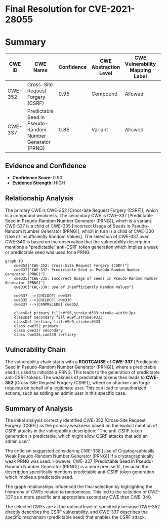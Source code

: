# Final Resolution for CVE-2021-28055

# Summary
| CWE ID | CWE Name | Confidence | CWE Abstraction Level | CWE Vulnerability Mapping Label | CWE-Vulnerability Mapping Notes |
|---|---|---|---|---|---|
| CWE-352 | Cross-Site Request Forgery (CSRF) | 0.95 | Compound | Allowed | Primary CWE |
| CWE-337 | Predictable Seed in Pseudo-Random Number Generator (PRNG) | 0.85 | Variant | Allowed | Secondary Candidate |

## Evidence and Confidence

*   **Confidence Score:** 0.90
*   **Evidence Strength:** HIGH

## Relationship Analysis
The primary CWE is CWE-352 [Cross-Site Request Forgery (CSRF)], which is a compound weakness. The secondary CWE is CWE-337 [Predictable Seed in Pseudo-Random Number Generator (PRNG)], which is a variant. CWE-337 is a child of CWE-335 [Incorrect Usage of Seeds in Pseudo-Random Number Generator (PRNG)], which in turn is a child of CWE-330 [Use of Insufficiently Random Values]. The selection of CWE-337 over CWE-340 is based on the observation that the vulnerability description mentions a "predictable" anti-CSRF token generation which implies a weak or predictable seed was used for a PRNG.

```mermaid
graph TD
    cwe352["CWE-352: Cross-Site Request Forgery (CSRF)"]
    cwe337["CWE-337: Predictable Seed in Pseudo-Random Number Generator (PRNG)"]
    cwe335["CWE-335: Incorrect Usage of Seeds in Pseudo-Random Number Generator (PRNG)"]
    cwe330["CWE-330: Use of Insufficiently Random Values"]

    cwe337 -->|CHILDOF| cwe335
    cwe335 -->|CHILDOF| cwe330
    cwe337 -->|CANPRECEDE| cwe352

    classDef primary fill:#f96,stroke:#333,stroke-width:2px
    classDef secondary fill:#69f,stroke:#333
    classDef tertiary fill:#9e9,stroke:#333
    class cwe352 primary
    class cwe337 secondary
    class cwe335,cwe330 tertiary
```

## Vulnerability Chain
The vulnerability chain starts with a **ROOTCAUSE** of **CWE-337** [Predictable Seed in Pseudo-Random Number Generator (PRNG)], where a predictable seed is used to initialize a PRNG. This leads to the generation of predictable anti-CSRF tokens. The weakness of predictable tokens then leads to **CWE-352** [Cross-Site Request Forgery (CSRF)], where an attacker can forge requests on behalf of a legitimate user. This can lead to unauthorized actions, such as adding an admin user in this specific case.

## Summary of Analysis
The initial analysis correctly identified CWE-352 [Cross-Site Request Forgery (CSRF)] as the primary weakness based on the explicit mention of CSRF attacks in the vulnerability description: "The anti-CSRF token generation is predictable, which might allow CSRF attacks that add an admin user."

The criticism suggested considering CWE-338 [Use of Cryptographically Weak Pseudo-Random Number Generator (PRNG)] if a cryptographically weak PRNG was used. However, CWE-337 [Predictable Seed in Pseudo-Random Number Generator (PRNG)] is a more precise fit, because the description specifically mentions predictable anti-CSRF token generation which implies a predictable seed.

The graph relationships influenced the final selection by highlighting the hierarchy of CWEs related to randomness. This led to the selection of CWE-337 as a more specific and appropriate secondary CWE than CWE-340.

The selected CWEs are at the optimal level of specificity because CWE-352 directly describes the CSRF vulnerability, and CWE-337 describes the specific mechanism (predictable seed) that enables the CSRF attack.